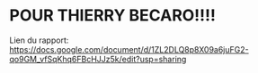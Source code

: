 # POUR THIERRY BECARO!!!!

Lien du rapport:
https://docs.google.com/document/d/1ZL2DLQ8p8X09a6juFG2-qo9GM_vfSqKhq6FBcHJJz5k/edit?usp=sharing
